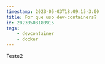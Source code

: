 ```yaml
---
timestamp: 2023-05-03T18:09:15-3:00
title: Por que uso dev-containers?
id: 20230503180915
tags:
    - devcontainer
    - docker
---
```

Teste2